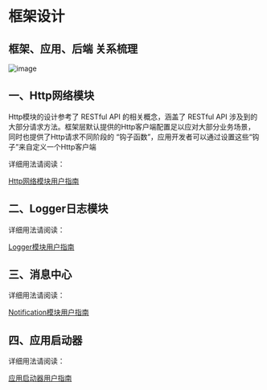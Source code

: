 # 框架设计

## 框架、应用、后端 关系梳理
![image](https://github.com/linmingdao/v-bonjour/raw/master/doc/assets/framework.png)

## 一、Http网络模块

Http模块的设计参考了 RESTful API 的相关概念，涵盖了 RESTful API 涉及到的大部分请求方法。框架层默认提供的Http客户端配置足以应对大部分业务场景，同时也提供了Http请求不同阶段的 “钩子函数”，应用开发者可以通过设置这些“钩子”来自定义一个Http客户端

详细用法请阅读：
<p align="left">
<a href="https://github.com/linmingdao/v-bonjour/issues/1" target="_blank" rel="noopener noreferrer">Http网络模块用户指南</a>
</p>

## 二、Logger日志模块

详细用法请阅读：
<p align="left">
<a href="https://github.com/linmingdao/v-bonjour/issues/1" target="_blank" rel="noopener noreferrer">Logger模块用户指南</a>
</p>

## 三、消息中心

详细用法请阅读：
<p align="left">
<a href="https://github.com/linmingdao/v-bonjour/issues/1" target="_blank" rel="noopener noreferrer">Notification模块用户指南</a>
</p>

## 四、应用启动器

详细用法请阅读：
<p align="left">
<a href="https://github.com/linmingdao/v-bonjour/issues/1" target="_blank" rel="noopener noreferrer">应用启动器用户指南</a>
</p>